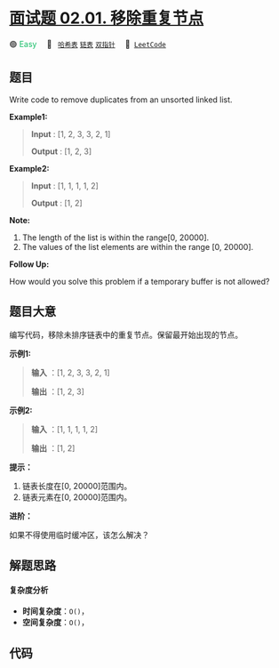 # [面试题 02.01. 移除重复节点](https://leetcode.cn/problems/remove-duplicate-node-lcci)

🟢 <font color=#15bd66>Easy</font>&emsp; 🔖&ensp; [`哈希表`](/leetcode-js/outline/tag/hash-table.md) [`链表`](/leetcode-js/outline/tag/linked-list.md) [`双指针`](/leetcode-js/outline/tag/two-pointers.md)&emsp; 🔗&ensp;[`LeetCode`](https://leetcode.cn/problems/remove-duplicate-node-lcci)

## 题目

Write code to remove duplicates from an unsorted linked list.

**Example1:**

> 
> 
> 
> 
> 
> **Input** : [1, 2, 3, 3, 2, 1]
> 
> **Output** : [1, 2, 3]

**Example2:**

> 
> 
> 
> 
> 
> **Input** : [1, 1, 1, 1, 2]
> 
> **Output** : [1, 2]
> 
> 

**Note:**

  1. The length of the list is within the range[0, 20000].
  2. The values of the list elements are within the range [0, 20000].

**Follow Up:**

How would you solve this problem if a temporary buffer is not allowed?


## 题目大意

编写代码，移除未排序链表中的重复节点。保留最开始出现的节点。

**示例1:**

> 
> 
> 
> 
> 
> **输入** ：[1, 2, 3, 3, 2, 1]
> 
> **输出** ：[1, 2, 3]
> 
> 

**示例2:**

> 
> 
> 
> 
> 
> **输入** ：[1, 1, 1, 1, 2]
> 
> **输出** ：[1, 2]
> 
> 

**提示：**

  1. 链表长度在[0, 20000]范围内。
  2. 链表元素在[0, 20000]范围内。

**进阶：**

如果不得使用临时缓冲区，该怎么解决？


## 解题思路

#### 复杂度分析

- **时间复杂度**：`O()`，
- **空间复杂度**：`O()`，

## 代码

```javascript

```